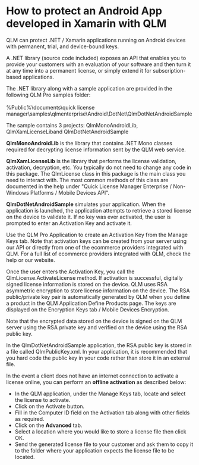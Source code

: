 # How to protect an Android App developed in Xamarin with QLM

QLM can protect .NET / Xamarin applications running on Android devices with permanent, trial, and device-bound keys.

A .NET library (source code included) exposes an API that enables you to provide your customers with an evaluation of your software and then turn it at any time into a permanent license, or simply extend it for subscription-based applications.

The .NET library along with a sample application are provided in the following QLM Pro samples folder:\
\
&#x20;       %Public%\documents\quick license manager\samples\qlmenterprise\Android\DotNet\QlmDotNetAndroidSample

The sample contains 3 projects: QlmMonoAndroidLib, QlmXamLicenseLiband QlmDotNetAndroidSample

**QlmMonoAndroidLib** is the library that contains .NET Mono classes required for decrypting license information sent by the QLM web service.

**QlmXamLicenseLib** is the library that performs the license validation, activation, decryption, etc. You typically do not need to change any code in this package. The QlmLicense class in this package is the main class you need to interact with. The most common methods of this class are documented in the help under "Quick License Manager Enterprise / Non-Windows Platforms / Mobile Devices API".

**QlmDotNetAndroidSample** simulates your application. When the application is launched, the application attempts to retrieve a stored license on the device to validate it. If no key was ever activated, the user is prompted to enter an Activation Key and activate it.

Use the QLM Pro Application to create an Activation Key from the Manage Keys tab. Note that activation keys can be created from your server using our API or directly from one of the ecommerce providers integrated with QLM. For a full list of ecommerce providers integrated with QLM, check the help or our website.

Once the user enters the Activation Key, you call the QlmLicense.ActivateLicense method. If activation is successful, digitally signed license information is stored on the device. QLM uses RSA asymmetric encryption to store license information on the device. The RSA public/private key pair is automatically generated by QLM when you define a product in the QLM Application Define Products page. The keys are displayed on the Encryption Keys tab / Mobile Devices Encryption.

Note that the encrypted data stored on the device is signed on the QLM server using the RSA private key and verified on the device using the RSA public key.

In the QlmDotNetAndroidSample application, the RSA public key is stored in a file called QlmPublicKey.xml. In your application, it is recommended that you hard code the public key in your code rather than store it in an external file.

In the event a client does not have an internet connection to activate a license online, you can perform an **offline activation** as described below:

* In the QLM application, under the Manage Keys tab, locate and select the license to activate.
* Click on the Activate button.
* Fill in the Computer ID field on the Activation tab along with other fields as required.
* Click on the **Advanced** tab.
* Select a location where you would like to store a license file then click OK.
* Send the generated license file to your customer and ask them to copy it to the folder where your application expects the license file to be located.
